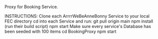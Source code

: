#
Proxy for Booking Service. 

INSTRUCTIONS:
Clone each ArrrrWeBeAnneBonny Service to your local FEC directory
cd into each Service and run:
  git pull origin main
  npm install
  (run their build script)
  npm start
Make sure every service's Database has been seeded with 100 items
cd BookingProxy
npm start

